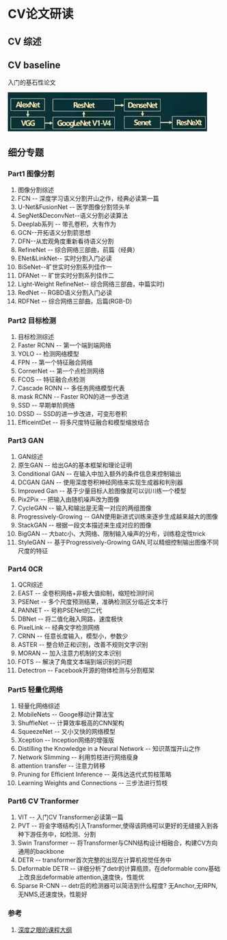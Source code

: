 # CV论文研读

## CV 综述



## CV baseline
入门的基石性论文

![image-20220319000529327](cv_paper_path/image-20220319000529327.png)

## 细分专题
### Part1 图像分割
1. 图像分割综述
2. FCN -- 深度学习语义分割开山之作，经典必读第一篇
3. U-Net&FusionNet -- 医学图像分割领头羊
4. SegNet&DeconvNet--语义分割必读算法
5. Deeplab系列 -- 带孔卷积，大有作为
6. GCN--开拓语义分割箭思想
7. DFN--从宏观角度重新看待语义分割
8. RefineNet -- 综合网络三部曲，前篇（经典）
9. ENet&LinkNet-- 实时分割入门必读
10. BiSeNet--旷世实时分割系列佳作一
11. DFANet -- 旷世实时分割系列佳作二
12. Light-Weight RefineNet-- 综合网络三部曲，中篇实时)
13. RedNet -- RGBD语义分割入门必读
14. RDFNet -- 综合网络三部曲，后篇(RGB-D)

### Part2 目标检测
1. 目标检测综述 
2. Faster RCNN -- 第一个端到端网络
3. YOLO -- 检测网络模型
4. FPN -- 第一个特征融合网络
5. CornerNet -- 第一个点检测网络
6. FCOS -- 特征融合点检测
7. Cascade RONN -- 多任务网络模型代表
8. mask RCNN -- Faster RON的进一步改进
9. SSD -- 早期单阶网络
10. DSSD -- SSD的进一步改进，可变形卷积
11. EfficeintDet -- 将多尺度特征融合和模型缩放结合


### Part3 GAN
1. GAN综述
2. 原生GAN -- 给出GA的基本框架和理论证明
3. Conditional GAN -- 在输入中加入额外的条件信息来控制输出
4. DCGAN GAN -- 使用深度卷积神经网络来实现生成器和判别器
5. Improved Gan -- 基于少量目标人脸图像就可以训川练一个模型
6. Pix2Pix -- 把输入由随机噪声改为图像
7. CycleGAN -- 输入和输出是无需一对应的两组图像
8. Progressively-Growing -- GAN使用新进式训练来逐步生成越来越大的图像
9. StackGAN -- 根据一段文本描述来生成对应的图像
10. BigGAN -- 大batc小、大网络、限制输入噪声的分布，训练稳定性trick
11. StyleGAN -- 基于Progressively-Growing GAN,可以精细控制输出图像不同尺度的特征

### Part4 0CR
1. QCR综述
2. EAST -- 全卷积网络+非极大值抑制，缩短检测时间
3. PSENet -- 多个尺度预测结果，准确检测区分临近文本行
4. PANNET -- 号称PSENet的二代
5. DBNet -- 将二值化融入网路，速度极快
6. PixelLink -- 经典文字检测网络
7. CRNN -- 任意长度输入，模型小，参数少
8. ASTER -- 整合矫正和识别，改善不规则文字识别
9. MORAN -- 加入注意力机制的文本识别
10. FOTS -- 解决了角度文本端到端识别的问题
11. Detectron -- Facebook开源的物体检测与分割框架


### Part5 轻量化网络
1. 轻量化网络综述
2. MobileNets -- Googe移动计算法宝
3. ShuffleNet -- 计算效率极高的CNN架构
4. SqueezeNet -- 又小又快的网络模型
5. Xception -- Inception网络的增强版
6. Distilling the Knowledge in a Neural Network -- 知识蒸馏开山之作
7. Network Slimming -- 利用剪枝进行网络瘦身
8. attention transfer -- 注意力转移
9. Pruning for Efficient Inference -- 英伟达迭代式剪枝策略
10. Learning Weights and Connections -- 三步法进行剪枝

### Part6 CV Tranformer
1. VIT -- 入门CV Transformer必读第一篇
2. PVT -- 将金字塔结构引入Transformer,使得该网络可以更好的无缝接入到各种下游任务中，如检测、分割
3. Swin Transformer -- 将Transformer与CNN结构设计相融合，构建CV方向通用的backbone
4. DETR -- transformer首次完整的出现在计算机视觉任务中
5. Deformable DETR -- 详细分析了detr的计算瓶颈，在deformable conv基础上改良出deformable attention,速度快，性能优
6. Sparse R-CNN -- detr后的检测器可以简洁到什么程度? 无Anchor,无IRPN,无NMS,还速度快，性能好


### 参考

1. [深度之眼的课程大纲](cv_paper_path/20220318233909.jpg)

